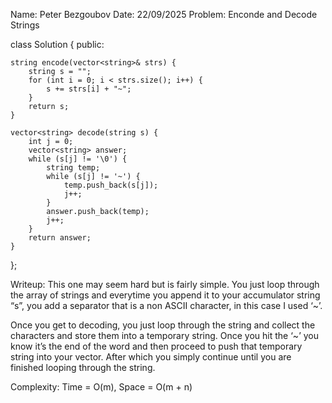 Name: Peter Bezgoubov
Date: 22/09/2025
Problem: Enconde and Decode Strings

class Solution {
public:

    string encode(vector<string>& strs) {
        string s = "";
        for (int i = 0; i < strs.size(); i++) {
            s += strs[i] + "~";
        }
        return s;
    }

    vector<string> decode(string s) {
        int j = 0;
        vector<string> answer;
        while (s[j] != '\0') {
            string temp;
            while (s[j] != '~') {
                temp.push_back(s[j]);
                j++;
            }
            answer.push_back(temp);
            j++;
        }
        return answer;
    }
};

Writeup: This one may seem hard but is fairly simple. You just loop through the array of strings and everytime you append it to your accumulator string “s”, you add a separator that is a non ASCII character, in this case I used ‘~’. 

Once you get to decoding, you just loop through the string and collect the characters and store them into a temporary string. Once you hit the ‘~’ you know it’s the end of the word and then proceed to push that temporary string into your vector<string>. After which you simply continue until you are finished looping through the string.

Complexity: Time = O(m), Space = O(m + n)
